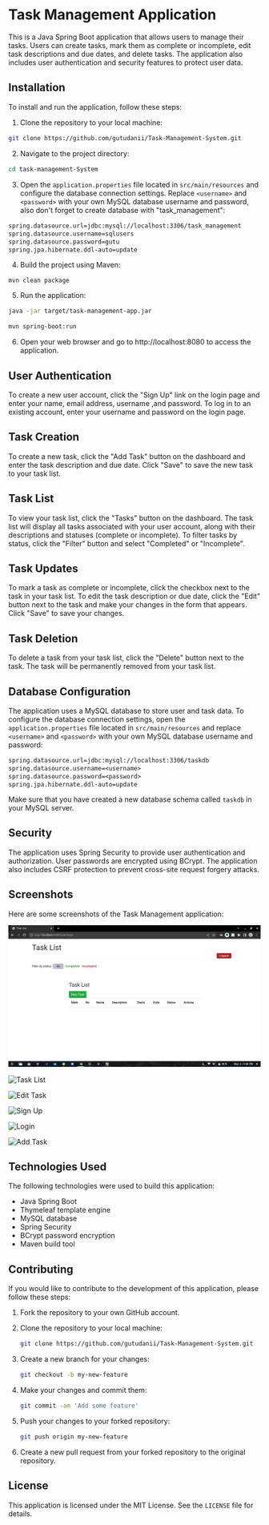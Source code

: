 # Task Management Application

This is a Java Spring Boot application that allows users to manage their tasks. Users can create tasks, mark them as complete or incomplete, edit task descriptions and due dates, and delete tasks. The application also includes user authentication and security features to protect user data.

## Installation

To install and run the application, follow these steps:

1. Clone the repository to your local machine:

```bash
git clone https://github.com/gutudanii/Task-Management-System.git
```

2. Navigate to the project directory:

```bash
cd task-management-System
```

3. Open the `application.properties` file located in `src/main/resources` and configure the database connection settings. Replace `<username>` and `<password>` with your own MySQL database username and password, also don't forget to create database with "task_management":

```
spring.datasource.url=jdbc:mysql://localhost:3306/task_management
spring.datasource.username=sqlusers
spring.datasource.password=gutu
spring.jpa.hibernate.ddl-auto=update
```

4. Build the project using Maven:

```bash
mvn clean package
```

5. Run the application:

```bash
java -jar target/task-management-app.jar
```

```bash
mvn spring-boot:run
```

6. Open your web browser and go to http://localhost:8080 to access the application.

## User Authentication

To create a new user account, click the "Sign Up" link on the login page and enter your name, email address, username ,and password. To log in to an existing account, enter your username and password on the login page.

## Task Creation

To create a new task, click the "Add Task" button on the dashboard and enter the task description and due date. Click "Save" to save the new task to your task list.

## Task List

To view your task list, click the "Tasks" button on the dashboard. The task list will display all tasks associated with your user account, along with their descriptions and statuses (complete or incomplete). To filter tasks by status, click the "Filter" button and select "Completed" or "Incomplete".

## Task Updates

To mark a task as complete or incomplete, click the checkbox next to the task in your task list. To edit the task description or due date, click the "Edit" button next to the task and make your changes in the form that appears. Click "Save" to save your changes.

## Task Deletion

To delete a task from your task list, click the "Delete" button next to the task. The task will be permanently removed from your task list.

## Database Configuration

The application uses a MySQL database to store user and task data. To configure the database connection settings, open the `application.properties` file located in `src/main/resources` and replace `<username>` and `<password>` with your own MySQL database username and password:

```
spring.datasource.url=jdbc:mysql://localhost:3306/taskdb
spring.datasource.username=<username>
spring.datasource.password=<password>
spring.jpa.hibernate.ddl-auto=update
```

Make sure that you have created a new database schema called `taskdb` in your MySQL server.

## Security

The application uses Spring Security to provide user authentication and authorization. User passwords are encrypted using BCrypt. The application also includes CSRF protection to prevent cross-site request forgery attacks.

## Screenshots

Here are some screenshots of the Task Management application:

![Dashboard](/screenshot/dash.png)

![Task List](/screenshots/task-list.png)

![Edit Task](/screenshots/edit-task.png)

![Sign Up](/screenshots/sign-up.png)

![Login](/screenshots/login.png)

![Add Task](/screenshots/add-task.png)

## Technologies Used

The following technologies were used to build this application:

- Java Spring Boot
- Thymeleaf template engine
- MySQL database
- Spring Security
- BCrypt password encryption
- Maven build tool

## Contributing

If you would like to contribute to the development of this application, please follow these steps:

1. Fork the repository to your own GitHub account.

2. Clone the repository to your local machine:

   ```bash
   git clone https://github.com/gutudanii/Task-Management-System.git
   ```

3. Create a new branch for your changes:

   ```bash
   git checkout -b my-new-feature
   ```

4. Make your changes and commit them:

   ```bash
   git commit -am 'Add some feature'
   ```

5. Push your changes to your forked repository:

   ```bash
   git push origin my-new-feature
   ```

6. Create a new pull request from your forked repository to the original repository.

## License

This application is licensed under the MIT License. See the `LICENSE` file for details.
